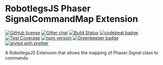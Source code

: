 RobotlegsJS Phaser SignalCommandMap Extension
===

[![GitHub license](https://img.shields.io/badge/license-MIT-green.svg)](https://github.com/RobotlegsJS/RobotlegsJS-Phaser-SignalCommandMap/blob/master/LICENSE)
[![Gitter chat](https://badges.gitter.im/RobotlegsJS/RobotlegsJS.svg)](https://gitter.im/RobotlegsJS/RobotlegsJS)
[![Build Status](https://secure.travis-ci.org/RobotlegsJS/RobotlegsJS-Phaser-SignalCommandMap.svg?branch=master)](https://travis-ci.org/RobotlegsJS/RobotlegsJS-Phaser-SignalCommandMap)
[![codebeat badge](https://codebeat.co/badges/c8db23f8-561c-4839-9f74-1d704e27fadb)](https://codebeat.co/projects/github-com-robotlegsjs-robotlegsjs-phaser-signalcommandmap-master)
[![Test Coverage](https://codeclimate.com/github/RobotlegsJS/RobotlegsJS-Phaser-SignalCommandMap/badges/coverage.svg)](https://codeclimate.com/github/RobotlegsJS/RobotlegsJS-Phaser-SignalCommandMap/coverage)
[![npm version](https://badge.fury.io/js/%40robotlegsjs%2Fphaser-signalcommandmap.svg)](https://badge.fury.io/js/%40robotlegsjs%2Fphaser-signalcommandmap)
[![Greenkeeper badge](https://badges.greenkeeper.io/RobotlegsJS/RobotlegsJS-Phaser-SignalCommandMap.svg)](https://greenkeeper.io/)
[![styled with prettier](https://img.shields.io/badge/styled_with-prettier-ff69b4.svg)](https://github.com/prettier/prettier)

A RobotlegsJS Extension that allows the mapping of Phaser.Signal class to commands.
